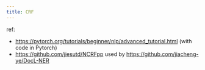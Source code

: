 ```yaml
---
title: CRF
---
```


ref: 

- https://pytorch.org/tutorials/beginner/nlp/advanced_tutorial.html (with code in Pytorch)
- https://github.com/jiesutd/NCRFpp used by https://github.com/jiacheng-ye/DocL-NER